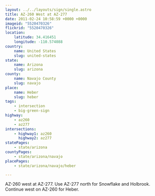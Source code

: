 ```yaml
---
layout: ../../layouts/sign/single.astro
title: AZ-260 West at AZ-277
date: 2011-02-24 10:58:59 +0000 +0000
imageid: "5520470326"
flickrid: "5520470326"
location:
    latitude: 34.416451
    longitude: -110.574088
country:
    name: United States
    slug: united-states
state:
    name: Arizona
    slug: arizona
county:
    name: Navajo County
    slug: navajo
place:
    name: Heber
    slug: heber
tags:
    - intersection
    - big-green-sign
highway:
    - az260
    - az277
intersections:
    - highway1: az260
      highway2: az277
statePages:
    - state/arizona
countyPages:
    - state/arizona/navajo
placePages:
    - state/arizona/navajo/heber

---
```

AZ-260 west at AZ-277.  Use AZ-277 north for Snowflake and Holbrook.  Continue west on AZ-260 for Heber.
